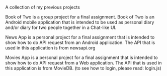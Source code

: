 A collection of my previous projects

Book of Two is a group project for a final assignment. Book of Two is an Android mobile application that is intended to be used as personal diary and/or diary for two people together in a Chat-like UI.

News App is a personal project for a final assignment that is intended to show how to do API request from an Android application. The API that is used in this application is from newsapi.org

Movies App is a personal project for a final assignment that is intended to show how to do API request from a Web application. The API that is used in this application is from MovieDB. (to see how to login, please read: login.js)